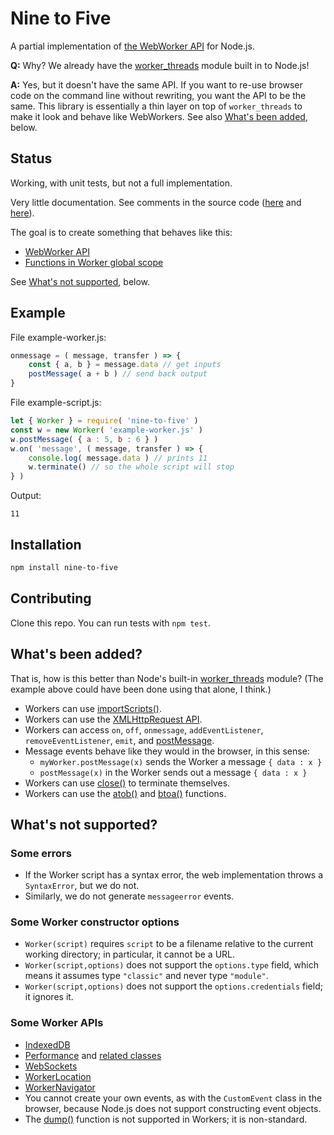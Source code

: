 
# Nine to Five

A partial implementation of
[the WebWorker API](https://developer.mozilla.org/en-US/docs/Web/API/Worker)
for Node.js.

**Q:** Why? We already have the
[worker_threads](https://nodejs.org/api/worker_threads.html) module built in to
Node.js!

**A:** Yes, but it doesn't have the same API.  If you want to re-use browser
code on the command line without rewriting, you want the API to be the same.
This library is essentially a thin layer on top of `worker_threads` to make it
look and behave like WebWorkers.
See also [What's been added](#whats-been-added), below.

## Status

Working, with unit tests, but not a full implementation.

Very little documentation.  See comments in the source code
([here](https://github.com/lurchmath/nine-to-five/blob/master/index.js) and
[here](https://github.com/lurchmath/nine-to-five/blob/master/preamble.js)).

The goal is to create something that behaves like this:

 * [WebWorker API](https://developer.mozilla.org/en-US/docs/Web/API/Worker/Worker)
 * [Functions in Worker global scope](https://developer.mozilla.org/en-US/docs/Web/API/Web_Workers_API/Functions_and_classes_available_to_workers)

See [What's not supported](#whats-not-supported), below.

## Example

File example-worker.js:
```js
onmessage = ( message, transfer ) => {
    const { a, b } = message.data // get inputs
    postMessage( a + b ) // send back output
}
```

File example-script.js:
```js
let { Worker } = require( 'nine-to-five' )
const w = new Worker( 'example-worker.js' )
w.postMessage( { a : 5, b : 6 } )
w.on( 'message', ( message, transfer ) => {
    console.log( message.data ) // prints 11
    w.terminate() // so the whole script will stop
} )
```

Output:
```
11
```

## Installation

```sh
npm install nine-to-five
```

## Contributing

Clone this repo.  You can run tests with `npm test`.

## What's been added?

That is, how is this better than Node's built-in
[worker_threads](https://nodejs.org/api/worker_threads.html) module?
(The example above could have been done using that alone, I think.)

 * Workers can use
   [importScripts()](https://developer.mozilla.org/en-US/docs/Web/API/WorkerGlobalScope/importScripts).
 * Workers can use the
   [XMLHttpRequest API](https://developer.mozilla.org/en-US/docs/Web/API/XMLHttpRequest).
 * Workers can access `on`, `off`, `onmessage`, `addEventListener`,
   `removeEventListener`, `emit`, and
   [postMessage](https://developer.mozilla.org/en-US/docs/Web/API/DedicatedWorkerGlobalScope/postMessage).
 * Message events behave like they would in the browser, in this sense:
    * `myWorker.postMessage(x)` sends the Worker a message `{ data : x }`
    * `postMessage(x)` in the Worker sends out a message `{ data : x }`
 * Workers can use
   [close()](https://developer.mozilla.org/en-US/docs/Web/API/DedicatedWorkerGlobalScope/close)
   to terminate themselves.
 * Workers can use the
   [atob()](https://developer.mozilla.org/en-US/docs/Web/API/WindowOrWorkerGlobalScope/atob) and
   [btoa()](https://developer.mozilla.org/en-US/docs/Web/API/WindowOrWorkerGlobalScope/btoa) functions.

## What's not supported?

### Some errors

 * If the Worker script has a syntax error, the web implementation throws a
   `SyntaxError`, but we do not.
 * Similarly, we do not generate `messageerror` events.

### Some Worker constructor options

 * `Worker(script)` requires `script` to be a filename relative
   to the current working directory; in particular, it cannot be a URL.
 * `Worker(script,options)` does not support the `options.type` field,
   which means it assumes type `"classic"` and never type `"module"`.
 * `Worker(script,options)` does not support the `options.credentials` field;
   it ignores it.

### Some Worker APIs

 * [IndexedDB](https://developer.mozilla.org/en-US/docs/Web/API/IndexedDB_API)
 * [Performance](https://developer.mozilla.org/en-US/docs/Web/API/Performance)
   and [related classes](https://developer.mozilla.org/en-US/docs/Web/API/PerformanceEntry)
 * [WebSockets](https://developer.mozilla.org/en-US/docs/Web/API/WebSocket)
 * [WorkerLocation](https://developer.mozilla.org/en-US/docs/Web/API/WorkerLocation)
 * [WorkerNavigator](https://developer.mozilla.org/en-US/docs/Web/API/WorkerNavigator)
 * You cannot create your own events, as with the `CustomEvent` class in the
   browser, because Node.js does not support constructing event objects.
 * The [dump()](https://developer.mozilla.org/en-US/docs/Web/API/WorkerGlobalScope/dump)
   function is not supported in Workers; it is non-standard.
